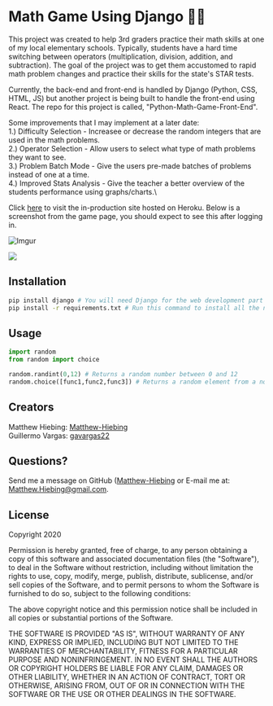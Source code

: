 # Math Game Using Django :woman_teacher:
This project was created to help 3rd graders practice their math skills at one of my local elementary schools.  Typically, students have a hard time switching between operators (multiplication, division, addition, and subtraction).  The goal of the project was to get them accustomed to rapid math problem changes and practice their skills for the state's STAR tests.

Currently, the back-end and front-end is handled by Django (Python, CSS, HTML, JS) but another project is being built to handle the front-end using React.  The repo for this project is called, "Python-Math-Game-Front-End".

Some improvements that I may implement at a later date:\
1.) Difficulty Selection - Increasee or decrease the random integers that are used in the math problems.\
2.) Operator Selection - Allow users to select what type of math problems they want to see.\
3.) Problem Batch Mode - Give the users pre-made batches of problems instead of one at a time.\
4.) Improved Stats Analysis - Give the teacher a better overview of the students performance using graphs/charts.\

Click [here](https://math-game-practice.herokuapp.com/) to visit the in-production site hosted on Heroku.  Below is a screenshot from the game page, you should expect to see this after logging in.

![Imgur](https://i.imgur.com/zvHq5js.png)

![](name-of-giphy.gif)

## Installation
```bash
pip install django # You will need Django for the web development part of this project
pip install -r requirements.txt # Run this command to install all the necessary packages

```
## Usage

```python
import random
from random import choice

random.randint(0,12) # Returns a random number between 0 and 12
random.choice([func1,func2,func3]) # Returns a random element from a non-empty sequence item from a list, set, tuple, or dictionary

```
## Creators
Matthew Hiebing: [Matthew-Hiebing](https://github.com/Matthew-Hiebing)\
Guillermo Vargas: [gavargas22](https://github.com/gavargas22)

## Questions?
Send me a message on GitHub ([Matthew-Hiebing](https://github.com/Matthew-Hiebing) or E-mail me at: Matthew.Hiebing@gmail.com.

## License
Copyright 2020

Permission is hereby granted, free of charge, to any person obtaining a copy of this software and associated documentation files (the "Software"), to deal in the Software without restriction, including without limitation the rights to use, copy, modify, merge, publish, distribute, sublicense, and/or sell copies of the Software, and to permit persons to whom the Software is furnished to do so, subject to the following conditions:

The above copyright notice and this permission notice shall be included in all copies or substantial portions of the Software.

THE SOFTWARE IS PROVIDED "AS IS", WITHOUT WARRANTY OF ANY KIND, EXPRESS OR IMPLIED, INCLUDING BUT NOT LIMITED TO THE WARRANTIES OF MERCHANTABILITY, FITNESS FOR A PARTICULAR PURPOSE AND NONINFRINGEMENT. IN NO EVENT SHALL THE AUTHORS OR COPYRIGHT HOLDERS BE LIABLE FOR ANY CLAIM, DAMAGES OR OTHER LIABILITY, WHETHER IN AN ACTION OF CONTRACT, TORT OR OTHERWISE, ARISING FROM, OUT OF OR IN CONNECTION WITH THE SOFTWARE OR THE USE OR OTHER DEALINGS IN THE SOFTWARE.
